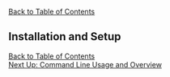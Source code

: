 [Back to Table of Contents](../documentation.md)


## Installation and Setup


[Back to Table of Contents](../documentation.md)  
[Next Up: Command Line Usage and Overview](usage.md)